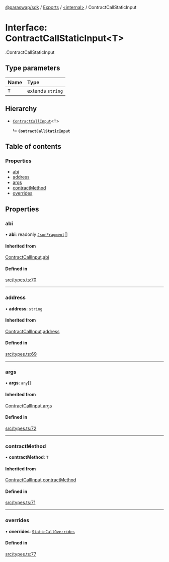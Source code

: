 [@paraswap/sdk](../README.md) / [Exports](../modules.md) / [<internal\>](../modules/internal_.md) / ContractCallStaticInput

# Interface: ContractCallStaticInput<T\>

[<internal>](../modules/internal_.md).ContractCallStaticInput

## Type parameters

| Name | Type |
| :------ | :------ |
| `T` | extends `string` |

## Hierarchy

- [`ContractCallInput`](internal_.ContractCallInput.md)<`T`\>

  ↳ **`ContractCallStaticInput`**

## Table of contents

### Properties

- [abi](internal_.ContractCallStaticInput.md#abi)
- [address](internal_.ContractCallStaticInput.md#address)
- [args](internal_.ContractCallStaticInput.md#args)
- [contractMethod](internal_.ContractCallStaticInput.md#contractmethod)
- [overrides](internal_.ContractCallStaticInput.md#overrides)

## Properties

### abi

• **abi**: readonly [`JsonFragment`](internal_.JsonFragment.md)[]

#### Inherited from

[ContractCallInput](internal_.ContractCallInput.md).[abi](internal_.ContractCallInput.md#abi)

#### Defined in

[src/types.ts:70](https://github.com/paraswap/paraswap-sdk/blob/fix/update-paraswap-core-v1.0.4/src/types.ts#L70)

___

### address

• **address**: `string`

#### Inherited from

[ContractCallInput](internal_.ContractCallInput.md).[address](internal_.ContractCallInput.md#address)

#### Defined in

[src/types.ts:69](https://github.com/paraswap/paraswap-sdk/blob/fix/update-paraswap-core-v1.0.4/src/types.ts#L69)

___

### args

• **args**: `any`[]

#### Inherited from

[ContractCallInput](internal_.ContractCallInput.md).[args](internal_.ContractCallInput.md#args)

#### Defined in

[src/types.ts:72](https://github.com/paraswap/paraswap-sdk/blob/fix/update-paraswap-core-v1.0.4/src/types.ts#L72)

___

### contractMethod

• **contractMethod**: `T`

#### Inherited from

[ContractCallInput](internal_.ContractCallInput.md).[contractMethod](internal_.ContractCallInput.md#contractmethod)

#### Defined in

[src/types.ts:71](https://github.com/paraswap/paraswap-sdk/blob/fix/update-paraswap-core-v1.0.4/src/types.ts#L71)

___

### overrides

• **overrides**: [`StaticCallOverrides`](internal_.StaticCallOverrides.md)

#### Defined in

[src/types.ts:77](https://github.com/paraswap/paraswap-sdk/blob/fix/update-paraswap-core-v1.0.4/src/types.ts#L77)
